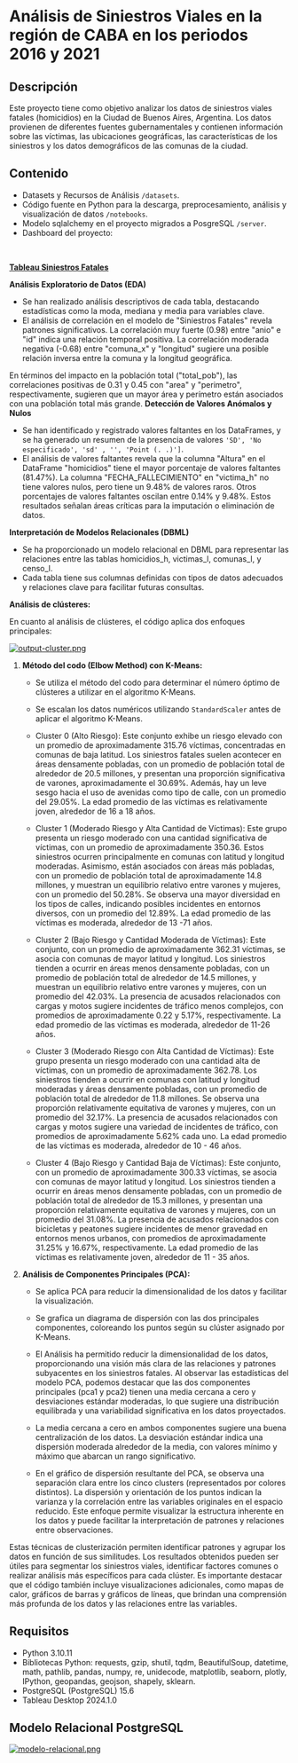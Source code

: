# Análisis de Siniestros Viales en la región de CABA en los periodos 2016 y 2021

## Descripción
Este proyecto tiene como objetivo analizar los datos de siniestros viales fatales (homicidios) en la Ciudad de Buenos Aires, Argentina. Los datos provienen de diferentes fuentes gubernamentales y contienen información sobre las víctimas, las ubicaciones geográficas, las características de los siniestros y los datos demográficos de las comunas de la ciudad.

## Contenido
- Datasets y Recursos de Análisis `/datasets`.
- Código fuente en Python para la descarga, preprocesamiento, análisis y visualización de datos `/notebooks`.
- Modelo sqlalchemy en el proyecto migrados a PosgreSQL `/server`.
- Dashboard del proyecto:
<br>

**[Tableau Siniestros Fatales](https://public.tableau.com/app/profile/claudio.quispe/viz/sinistrosdb/SiniestrosViales?publish=yes)**



**Análisis Exploratorio de Datos (EDA)**<br>
- Se han realizado análisis descriptivos de cada tabla, destacando estadísticas como la moda, mediana y media para variables clave.<br>
- El análisis de correlación en el modelo de "Siniestros Fatales" revela patrones significativos. La correlación muy fuerte (0.98) entre "anio" e "id" indica una relación temporal positiva. La correlación moderada negativa (-0.68) entre "comuna_x" y "longitud" sugiere una posible relación inversa entre la comuna y la longitud geográfica.<br>

En términos del impacto en la población total ("total_pob"), las correlaciones positivas de 0.31 y 0.45 con "area" y "perimetro", respectivamente, sugieren que un mayor área y perímetro están asociados con una población total más grande.
**Detección de Valores Anómalos y Nulos**<br>
- Se han identificado y registrado valores faltantes en los DataFrames, y se ha generado un resumen de la presencia de valores `'SD', 'No especificado', 'sd' , '', 'Point (. .)']`.
- El análisis de valores faltantes revela que la columna "Altura" en el DataFrame "homicidios" tiene el mayor porcentaje de valores faltantes (81.47%). La columna "FECHA_FALLECIMIENTO" en "victima_h" no tiene valores nulos, pero tiene un 9.48% de valores raros. Otros porcentajes de valores faltantes oscilan entre 0.14% y 9.48%. Estos resultados señalan áreas críticas para la imputación o eliminación de datos.<br>

**Interpretación de Modelos Relacionales (DBML)**<br>
- Se ha proporcionado un modelo relacional en DBML para representar las relaciones entre las tablas homicidios_h, victimas_l, comunas_l, y censo_l.
- Cada tabla tiene sus columnas definidas con tipos de datos adecuados y relaciones clave para facilitar futuras consultas.

**Análisis de clústeres:**

En cuanto al análisis de clústeres, el código aplica dos enfoques principales:

 [![output-cluster.png](https://i.postimg.cc/05KrTTdt/output-cluster.png)](https://postimg.cc/23mzvXtv)

1. **Método del codo (Elbow Method) con K-Means:**
   - Se utiliza el método del codo para determinar el número óptimo de clústeres a utilizar en el algoritmo K-Means.
   - Se escalan los datos numéricos utilizando `StandardScaler` antes de aplicar el algoritmo K-Means.
   - Cluster 0 (Alto Riesgo): Este conjunto exhibe un riesgo elevado con un promedio de aproximadamente 315.76 víctimas, concentradas en comunas de baja latitud. Los siniestros fatales suelen acontecer en áreas densamente pobladas, con un promedio de población total de alrededor de 20.5 millones, y presentan una proporción significativa de varones, aproximadamente el 30.69%. Además, hay un leve sesgo hacia el uso de avenidas como tipo de calle, con un promedio del 29.05%. La edad promedio de las víctimas es relativamente joven, alrededor de 16 a 18 años.

   - Cluster 1 (Moderado Riesgo y Alta Cantidad de Víctimas): Este grupo presenta un riesgo moderado con una cantidad significativa de víctimas, con un promedio de aproximadamente 350.36. Estos siniestros ocurren principalmente en comunas con latitud y longitud moderadas. Asimismo, están asociados con áreas más pobladas, con un promedio de población total de aproximadamente 14.8 millones, y muestran un equilibrio relativo entre varones y mujeres, con un promedio del 50.28%. Se observa una mayor diversidad en los tipos de calles, indicando posibles incidentes en entornos diversos, con un promedio del 12.89%. La edad promedio de las víctimas es moderada, alrededor de 13 -71 años.

   - Cluster 2 (Bajo Riesgo y Cantidad Moderada de Víctimas): Este conjunto, con un promedio de aproximadamente 362.31 víctimas, se asocia con comunas de mayor latitud y longitud. Los siniestros tienden a ocurrir en áreas menos densamente pobladas, con un promedio de población total de alrededor de 14.5 millones, y muestran un equilibrio relativo entre varones y mujeres, con un promedio del 42.03%. La presencia de acusados relacionados con cargas y motos sugiere incidentes de tráfico menos complejos, con promedios de aproximadamente 0.22 y 5.17%, respectivamente. La edad promedio de las víctimas es moderada, alrededor de 11-26 años.

   - Cluster 3 (Moderado Riesgo con Alta Cantidad de Víctimas): Este grupo presenta un riesgo moderado con una cantidad alta de víctimas, con un promedio de aproximadamente 362.78. Los siniestros tienden a ocurrir en comunas con latitud y longitud moderadas y áreas densamente pobladas, con un promedio de población total de alrededor de 11.8 millones. Se observa una proporción relativamente equitativa de varones y mujeres, con un promedio del 32.17%. La presencia de acusados relacionados con cargas y motos sugiere una variedad de incidentes de tráfico, con promedios de aproximadamente 5.62% cada uno. La edad promedio de las víctimas es moderada, alrededor de 10 - 46 años.

   - Cluster 4 (Bajo Riesgo y Cantidad Baja de Víctimas): Este conjunto, con un promedio de aproximadamente 300.33 víctimas, se asocia con comunas de mayor latitud y longitud. Los siniestros tienden a ocurrir en áreas menos densamente pobladas, con un promedio de población total de alrededor de 15.3 millones, y presentan una proporción relativamente equitativa de varones y mujeres, con un promedio del 31.08%. La presencia de acusados relacionados con bicicletas y peatones sugiere incidentes de menor gravedad en entornos menos urbanos, con promedios de aproximadamente 31.25% y 16.67%, respectivamente. La edad promedio de las víctimas es relativamente joven, alrededor de 11 - 35 años.


2. **Análisis de Componentes Principales (PCA):**
   - Se aplica PCA para reducir la dimensionalidad de los datos y facilitar la visualización.
   - Se grafica un diagrama de dispersión con las dos principales componentes, coloreando los puntos según su clúster asignado por K-Means.
   - El Análisis  ha permitido reducir la dimensionalidad de los datos, proporcionando una visión más clara de las relaciones y patrones subyacentes en los siniestros fatales. Al observar las estadísticas del modelo PCA, podemos destacar que las dos componentes principales (pca1 y pca2) tienen una media cercana a cero y desviaciones estándar moderadas, lo que sugiere una distribución equilibrada y una variabilidad significativa en los datos proyectados.<br>

   - La media cercana a cero en ambos componentes sugiere una buena centralización de los datos. La desviación estándar indica una dispersión moderada alrededor de la media, con valores mínimo y máximo que abarcan un rango significativo.<br>

   - En el gráfico de dispersión resultante del PCA, se observa una separación clara entre los cinco clusters (representados por colores distintos). La dispersión y orientación de los puntos indican la varianza y la correlación entre las variables originales en el espacio reducido. Este enfoque permite visualizar la estructura inherente en los datos y puede facilitar la interpretación de patrones y relaciones entre observaciones.<br>


Estas técnicas de clusterización permiten identificar patrones y agrupar los datos en función de sus similitudes. Los resultados obtenidos pueden ser útiles para segmentar los siniestros viales, identificar factores comunes o realizar análisis más específicos para cada clúster.
Es importante destacar que el código también incluye visualizaciones adicionales, como mapas de calor, gráficos de barras y gráficos de líneas, que brindan una comprensión más profunda de los datos y las relaciones entre las variables.


## Requisitos
- Python 3.10.11
- Bibliotecas Python: requests, gzip, shutil, tqdm, BeautifulSoup, datetime, math, pathlib, pandas, numpy, re, unidecode, matplotlib, seaborn, plotly, IPython, geopandas, geojson, shapely, sklearn.
- PostgreSQL (PostgreSQL) 15.6
- Tableau Desktop 2024.1.0
## Modelo Relacional PostgreSQL
[![modelo-relacional.png](https://i.postimg.cc/wxtjhx8F/modelo-relacional.png)](https://postimg.cc/s1rzzr2Z)